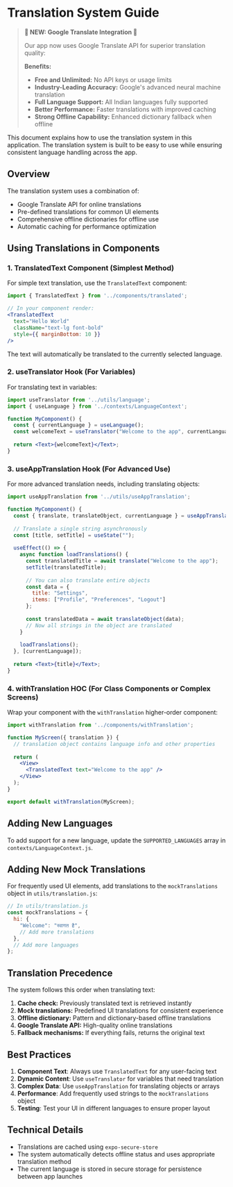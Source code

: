 # Translation System Guide

> **🌟 NEW: Google Translate Integration 🌟**
> 
> Our app now uses Google Translate API for superior translation quality:
> 
> **Benefits:**
> - **Free and Unlimited:** No API keys or usage limits
> - **Industry-Leading Accuracy:** Google's advanced neural machine translation
> - **Full Language Support:** All Indian languages fully supported 
> - **Better Performance:** Faster translations with improved caching
> - **Strong Offline Capability:** Enhanced dictionary fallback when offline

This document explains how to use the translation system in this application. The translation system is built to be easy to use while ensuring consistent language handling across the app.

## Overview

The translation system uses a combination of:
- Google Translate API for online translations
- Pre-defined translations for common UI elements
- Comprehensive offline dictionaries for offline use
- Automatic caching for performance optimization

## Using Translations in Components

### 1. TranslatedText Component (Simplest Method)

For simple text translation, use the `TranslatedText` component:

```jsx
import { TranslatedText } from '../components/translated';

// In your component render:
<TranslatedText 
  text="Hello World" 
  className="text-lg font-bold" 
  style={{ marginBottom: 10 }}
/>
```

The text will automatically be translated to the currently selected language.

### 2. useTranslator Hook (For Variables)

For translating text in variables:

```jsx
import useTranslator from '../utils/language';
import { useLanguage } from '../contexts/LanguageContext';

function MyComponent() {
  const { currentLanguage } = useLanguage();
  const welcomeText = useTranslator("Welcome to the app", currentLanguage);
  
  return <Text>{welcomeText}</Text>;
}
```

### 3. useAppTranslation Hook (For Advanced Use)

For more advanced translation needs, including translating objects:

```jsx
import useAppTranslation from '../utils/useAppTranslation';

function MyComponent() {
  const { translate, translateObject, currentLanguage } = useAppTranslation();
  
  // Translate a single string asynchronously
  const [title, setTitle] = useState("");
  
  useEffect(() => {
    async function loadTranslations() {
      const translatedTitle = await translate("Welcome to the app");
      setTitle(translatedTitle);
      
      // You can also translate entire objects
      const data = {
        title: "Settings",
        items: ["Profile", "Preferences", "Logout"]
      };
      
      const translatedData = await translateObject(data);
      // Now all strings in the object are translated
    }
    
    loadTranslations();
  }, [currentLanguage]);
  
  return <Text>{title}</Text>;
}
```

### 4. withTranslation HOC (For Class Components or Complex Screens)

Wrap your component with the `withTranslation` higher-order component:

```jsx
import withTranslation from '../components/withTranslation';

function MyScreen({ translation }) {
  // translation object contains language info and other properties
  
  return (
    <View>
      <TranslatedText text="Welcome to the app" />
    </View>
  );
}

export default withTranslation(MyScreen);
```

## Adding New Languages

To add support for a new language, update the `SUPPORTED_LANGUAGES` array in `contexts/LanguageContext.js`.

## Adding New Mock Translations

For frequently used UI elements, add translations to the `mockTranslations` object in `utils/translation.js`:

```js
// In utils/translation.js
const mockTranslations = {
  hi: {
    "Welcome": "स्वागत है",
    // Add more translations
  },
  // Add more languages
};
```

## Translation Precedence

The system follows this order when translating text:

1. **Cache check:** Previously translated text is retrieved instantly
2. **Mock translations:** Predefined UI translations for consistent experience
3. **Offline dictionary:** Pattern and dictionary-based offline translations
4. **Google Translate API:** High-quality online translations
5. **Fallback mechanisms:** If everything fails, returns the original text

## Best Practices

1. **Component Text**: Always use `TranslatedText` for any user-facing text
2. **Dynamic Content**: Use `useTranslator` for variables that need translation
3. **Complex Data**: Use `useAppTranslation` for translating objects or arrays
4. **Performance**: Add frequently used strings to the `mockTranslations` object
5. **Testing**: Test your UI in different languages to ensure proper layout

## Technical Details

- Translations are cached using `expo-secure-store`
- The system automatically detects offline status and uses appropriate translation method
- The current language is stored in secure storage for persistence between app launches 